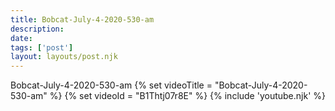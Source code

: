 ```yaml
---
title: Bobcat-July-4-2020-530-am
description:
date:
tags: ['post']
layout: layouts/post.njk
---
```


Bobcat-July-4-2020-530-am
{% set videoTitle = "Bobcat-July-4-2020-530-am" %}
{% set videoId  = "B1Thtj07r8E" %}
{% include 'youtube.njk' %}